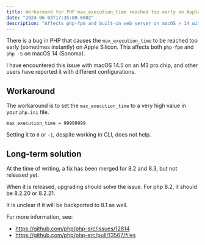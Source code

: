 ```yaml
---
title: Workaround for PHP max_execution_time reached too early on Apple Silicon
date: "2024-06-03T17:35:00.000Z"
description: "Affects php-fpm and built-in web server on macOS > 14 with M1/2/3 chips"
---
```


There is a bug in PHP that causes the `max_execution_time` to be reached too early (sometimes instantly) on Apple Silicon. This affects both `php-fpm` and `php -S` on macOS 14 (Sonoma).  

I have encountered this issue with macOS 14.5 on an M3 pro chip, and other users have reported it with different configurations.

## Workaround

The workaround is to set the `max_execution_time` to a very high value in your `php.ini` file. 

```
max_execution_time = 99999999
```

Setting it to `0` or `-1`, despite working in CLI, does not help.

## Long-term solution

At the time of writing, a fix has been merged for 8.2 and 8.3, but not released yet. 

When it is released, upgrading should solve the issue. For php 8.2, it should be 8.2.20 or 8.2.21.

It is unclear if it will be backported to 8.1 as well.

For more information, see:  

- https://github.com/php/php-src/issues/12814
- https://github.com/php/php-src/pull/13567/files
